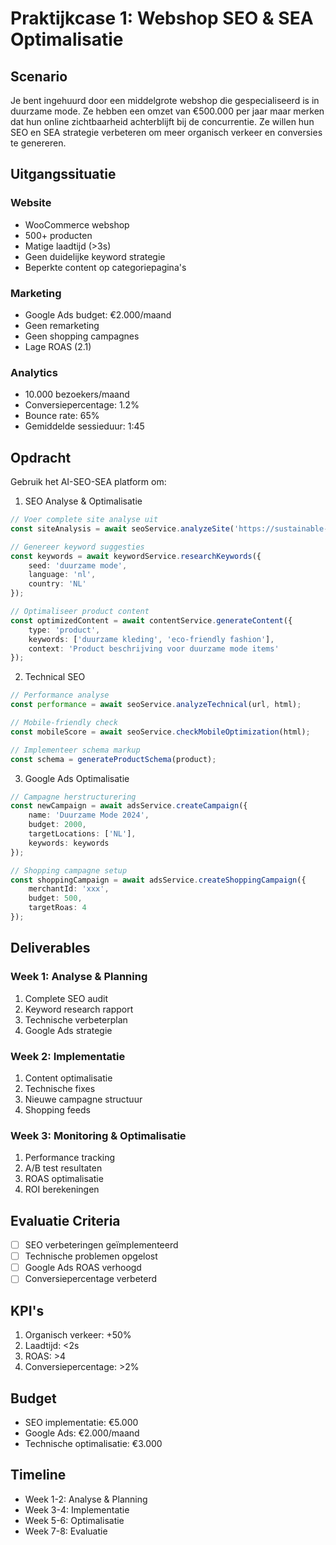 # Praktijkcase 1: Webshop SEO & SEA Optimalisatie

## Scenario
Je bent ingehuurd door een middelgrote webshop die gespecialiseerd is in duurzame mode. Ze hebben een omzet van €500.000 per jaar maar merken dat hun online zichtbaarheid achterblijft bij de concurrentie. Ze willen hun SEO en SEA strategie verbeteren om meer organisch verkeer en conversies te genereren.

## Uitgangssituatie

### Website
- WooCommerce webshop
- 500+ producten
- Matige laadtijd (>3s)
- Geen duidelijke keyword strategie
- Beperkte content op categoriepagina's

### Marketing
- Google Ads budget: €2.000/maand
- Geen remarketing
- Geen shopping campagnes
- Lage ROAS (2.1)

### Analytics
- 10.000 bezoekers/maand
- Conversiepercentage: 1.2%
- Bounce rate: 65%
- Gemiddelde sessieduur: 1:45

## Opdracht
Gebruik het AI-SEO-SEA platform om:

1. SEO Analyse & Optimalisatie
```typescript
// Voer complete site analyse uit
const siteAnalysis = await seoService.analyzeSite('https://sustainable-fashion.com');

// Genereer keyword suggesties
const keywords = await keywordService.researchKeywords({
    seed: 'duurzame mode',
    language: 'nl',
    country: 'NL'
});

// Optimaliseer product content
const optimizedContent = await contentService.generateContent({
    type: 'product',
    keywords: ['duurzame kleding', 'eco-friendly fashion'],
    context: 'Product beschrijving voor duurzame mode items'
});
```

2. Technical SEO
```typescript
// Performance analyse
const performance = await seoService.analyzeTechnical(url, html);

// Mobile-friendly check
const mobileScore = await seoService.checkMobileOptimization(html);

// Implementeer schema markup
const schema = generateProductSchema(product);
```

3. Google Ads Optimalisatie
```typescript
// Campagne herstructurering
const newCampaign = await adsService.createCampaign({
    name: 'Duurzame Mode 2024',
    budget: 2000,
    targetLocations: ['NL'],
    keywords: keywords
});

// Shopping campagne setup
const shoppingCampaign = await adsService.createShoppingCampaign({
    merchantId: 'xxx',
    budget: 500,
    targetRoas: 4
});
```

## Deliverables

### Week 1: Analyse & Planning
1. Complete SEO audit
2. Keyword research rapport
3. Technische verbeterplan
4. Google Ads strategie

### Week 2: Implementatie
1. Content optimalisatie
2. Technische fixes
3. Nieuwe campagne structuur
4. Shopping feeds

### Week 3: Monitoring & Optimalisatie
1. Performance tracking
2. A/B test resultaten
3. ROAS optimalisatie
4. ROI berekeningen

## Evaluatie Criteria
- [ ] SEO verbeteringen geïmplementeerd
- [ ] Technische problemen opgelost
- [ ] Google Ads ROAS verhoogd
- [ ] Conversiepercentage verbeterd

## KPI's
1. Organisch verkeer: +50%
2. Laadtijd: <2s
3. ROAS: >4
4. Conversiepercentage: >2%

## Budget
- SEO implementatie: €5.000
- Google Ads: €2.000/maand
- Technische optimalisatie: €3.000

## Timeline
- Week 1-2: Analyse & Planning
- Week 3-4: Implementatie
- Week 5-6: Optimalisatie
- Week 7-8: Evaluatie
